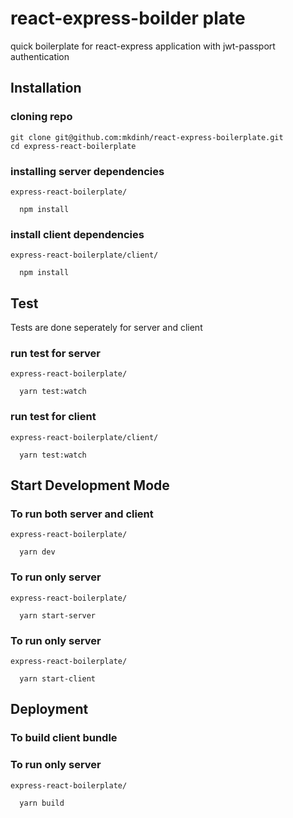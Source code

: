 # react-express-boilder plate

quick boilerplate for react-express application with jwt-passport authentication

## Installation

### cloning repo

```
git clone git@github.com:mkdinh/react-express-boilerplate.git
cd express-react-boilerplate
```

### installing server dependencies

```
express-react-boilerplate/

  npm install
```

### install client dependencies

```
express-react-boilerplate/client/

  npm install
```

## Test

Tests are done seperately for server and client

### run test for server

```
express-react-boilerplate/

  yarn test:watch
```

### run test for client

```
express-react-boilerplate/client/

  yarn test:watch
```

## Start Development Mode

### To run both server and client

```
express-react-boilerplate/

  yarn dev
```

### To run only server

```
express-react-boilerplate/

  yarn start-server
```

### To run only server

```
express-react-boilerplate/

  yarn start-client
```

## Deployment

### To build client bundle

### To run only server

```
express-react-boilerplate/

  yarn build
```

```

```
